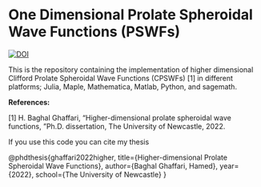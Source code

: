 

#  One Dimensional Prolate Spheroidal Wave Functions (PSWFs)
[![DOI](https://zenodo.org/badge/DOI/10.5281/zenodo.5651760.svg)](https://doi.org/10.5281/zenodo.14874942)

This is the repository containing the implementation of higher dimensional Clifford Prolate Spheroidal Wave Functions (CPSWFs) [1] in different platforms; Julia, Maple, Mathematica, Matlab, Python, and sagemath.

**References:**

[1] H. Baghal Ghaffari, “Higher-dimensional prolate spheroidal wave functions, ”Ph.D. dissertation, The University of Newcastle, 2022.

If you use this code you can cite my thesis

@phdthesis{ghaffari2022higher,
	title={Higher-dimensional Prolate Spheroidal Wave Functions},
	author={Baghal Ghaffari, Hamed},
	year={2022},
	school={The University of Newcastle}
}
